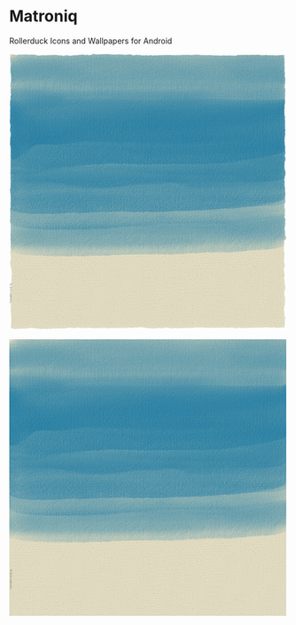 # Matroniq
Rollerduck Icons and Wallpapers
for Android

![Blue-torn](Thumbs/Blue-torn.png)


![Blue](Thumbs/Blue.png)


